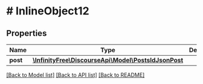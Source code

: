 # # InlineObject12

## Properties

Name | Type | Description | Notes
------------ | ------------- | ------------- | -------------
**post** | [**\InfinityFree\DiscourseApi\Model\PostsIdJsonPost**](PostsIdJsonPost.md) |  | [optional]

[[Back to Model list]](../../README.md#models) [[Back to API list]](../../README.md#endpoints) [[Back to README]](../../README.md)
